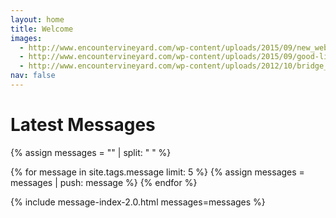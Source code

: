 ```yaml
---
layout: home
title: Welcome
images:
  - http://www.encountervineyard.com/wp-content/uploads/2015/09/new_web_banner-940x400.jpg
  - http://www.encountervineyard.com/wp-content/uploads/2015/09/good-life-banner3-940x400.jpg
  - http://www.encountervineyard.com/wp-content/uploads/2012/10/bridge_banner-940x400.jpg
nav: false
---
```


# Latest Messages

{% assign messages = "" | split: " " %}

{% for message in site.tags.message limit: 5 %}
  {% assign messages = messages | push: message %}
{% endfor %}

{% include message-index-2.0.html messages=messages %}<br>
